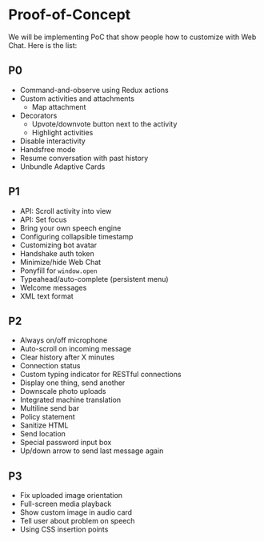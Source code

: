# Proof-of-Concept

We will be implementing PoC that show people how to customize with Web Chat. Here is the list:

## P0
- Command-and-observe using Redux actions
- Custom activities and attachments
   - Map attachment
- Decorators
   - Upvote/downvote button next to the activity
   - Highlight activities
- Disable interactivity
- Handsfree mode
- Resume conversation with past history
- Unbundle Adaptive Cards

## P1
- API: Scroll activity into view
- API: Set focus
- Bring your own speech engine
- Configuring collapsible timestamp
- Customizing bot avatar
- Handshake auth token
- Minimize/hide Web Chat
- Ponyfill for `window.open`
- Typeahead/auto-complete (persistent menu)
- Welcome messages
- XML text format

## P2
- Always on/off microphone
- Auto-scroll on incoming message
- Clear history after X minutes
- Connection status
- Custom typing indicator for RESTful connections
- Display one thing, send another
- Downscale photo uploads
- Integrated machine translation
- Multiline send bar
- Policy statement
- Sanitize HTML
- Send location
- Special password input box
- Up/down arrow to send last message again

## P3
- Fix uploaded image orientation
- Full-screen media playback
- Show custom image in audio card
- Tell user about problem on speech
- Using CSS insertion points
